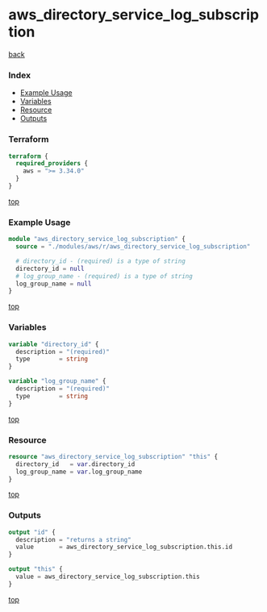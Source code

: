 # aws_directory_service_log_subscription

[back](../aws.md)

### Index

- [Example Usage](#example-usage)
- [Variables](#variables)
- [Resource](#resource)
- [Outputs](#outputs)

### Terraform

```terraform
terraform {
  required_providers {
    aws = ">= 3.34.0"
  }
}
```

[top](#index)

### Example Usage

```terraform
module "aws_directory_service_log_subscription" {
  source = "./modules/aws/r/aws_directory_service_log_subscription"

  # directory_id - (required) is a type of string
  directory_id = null
  # log_group_name - (required) is a type of string
  log_group_name = null
}
```

[top](#index)

### Variables

```terraform
variable "directory_id" {
  description = "(required)"
  type        = string
}

variable "log_group_name" {
  description = "(required)"
  type        = string
}
```

[top](#index)

### Resource

```terraform
resource "aws_directory_service_log_subscription" "this" {
  directory_id   = var.directory_id
  log_group_name = var.log_group_name
}
```

[top](#index)

### Outputs

```terraform
output "id" {
  description = "returns a string"
  value       = aws_directory_service_log_subscription.this.id
}

output "this" {
  value = aws_directory_service_log_subscription.this
}
```

[top](#index)